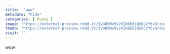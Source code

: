 ```yaml
---
title:  "wow"
metadate: "hide"
categories: [ Pussy ]
image: "https://external-preview.redd.it/1VoU9Mv5v2KIkbEEiQSQCzY6vSrzaySoU2jCfH-ULDE.jpg?auto=webp&s=40b11d3fce5f1701e744800617e07ebea6bf7957"
thumb: "https://external-preview.redd.it/1VoU9Mv5v2KIkbEEiQSQCzY6vSrzaySoU2jCfH-ULDE.jpg?width=640&crop=smart&auto=webp&s=6081940ef3e0e47ba85137ed1052ff675645cc27"
visit: ""
---
```

wow
